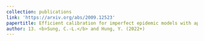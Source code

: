 ```yaml
---
collection: publications
link: 'https://arxiv.org/abs/2009.12523'
papertitle: Efficient calibration for imperfect epidemic models with applications to the analysis of COVID-19
author: 13. <b>Sung, C.-L.</b> and Hung, Y. (2022+)
---
```

